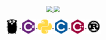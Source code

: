 <div align="center">
  <a href="https://github.com/johnfercher">
  <img height="180em" src="https://github-readme-stats.vercel.app/api?username=johnfercher&show_icons=true&theme=merko&include_all_commits=true&count_private=true"/>
  <img height="180em" src="https://github-readme-stats.vercel.app/api/top-langs/?username=johnfercher&layout=compact&langs_count=7&theme=merko"/>
</div>
<div style="display: inline_block" align="center"><br>
  <img align="center" height="40" width="40" src="https://raw.githubusercontent.com/devicons/devicon/master/icons/go/go-plain.svg">
  <img align="center" height="40" width="40" src="https://raw.githubusercontent.com/devicons/devicon/master/icons/csharp/csharp-plain.svg">  
  <img align="center" height="40" width="40" src="https://raw.githubusercontent.com/devicons/devicon/master/icons/python/python-plain.svg">
  <img align="center" height="40" width="40" src="https://raw.githubusercontent.com/devicons/devicon/master/icons/c/c-plain.svg">
  <img align="center" height="40" width="40" src="https://raw.githubusercontent.com/devicons/devicon/master/icons/cplusplus/cplusplus-plain.svg">
  <img align="center" height="40" width="40" src="https://raw.githubusercontent.com/devicons/devicon/master/icons/rust/rust-plain.svg">  
</div>
